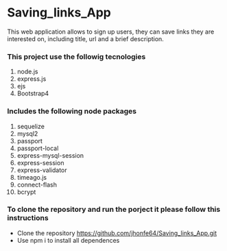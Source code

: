 # Saving_links_App

This web application allows to sign up users, they can save links they are interested on, including title, url and a brief description.



### This project use the followig tecnologies

1. node.js
2. express.js
3. ejs
4. Bootstrap4

### Includes the following node packages

1. sequelize
2. mysql2
3. passport
4. passport-local
5. express-mysql-session
6. express-session
7. express-validator
8. timeago.js
9. connect-flash
9. bcrypt



### To clone the repository and run the porject it please follow this instructions

- Clone the repository https://github.com/jhonfe64/Saving_links_App.git
- Use npm i to install all dependences 

